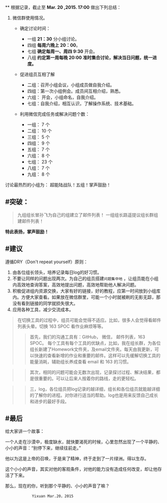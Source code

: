 
** 根据记录，截止至 **Mar. 20 ,2015. 17:00** 做出下列总结：

1. 微信群使用情况。  
    - 确定讨论时间：
        - 一组 **21：30** 分小组讨论。
        - 四组 **每周六晚上 20：00**。
        - 七组 **确定每周一、周四 9:30** 开会。
        - 八组 **约定第一周每晚 20:00 准时集合讨论，解决当日问题，统一进度。**  

    - 促进组员互相了解
        - 二组：召开小组会议，小组成员做自我介绍。
        - 四组：第一次小组例会。成员间互相介绍，熟悉。
        - 六组： 开会，小组命名，自我介绍。
        - 七组：自我介绍，相互认识，了解操作系统、技术基础。

    - 利用微信完成任务或解决问题个数：
        - 一组： 7 个
        - 二组： 10 个
        - 三组： 5 个
        - 四组： 9 个
        - 五组： 7 个
        - 六组： 8 个
        - 七组： 23 个
        - 八组： 7 个
        - 九组： 8 个

讨论最热烈的小组为：
    超能陆战队！五组！掌声鼓励！

#突破：
------
   > 九组组长冒孙飞为自己的组建立了邮件列表！
    一组组长路遥提议组长群组建邮件列表！

   **特此表扬，掌声鼓励！**


#建议
---
遵循DRY（Don't repeat yourself）原则：

1. 由各位组长领头，培养记录每日log的好习惯。
2. 不要让同样的问题出现两次。为自己的组员搭建`问题集中地` ，让组员能在小组内高效地查询答案，高效地提出问题，高效地帮助他人解决问题。
3. 积极促进组内资源交换，大家有好的链接，好的教程，应第一时间放到小组库内。方便大家查看。如果放在微信群里，可能一个小时就被刷的无影无踪，那没有看到链接的同学就损失很大。
4. 应用各种工具，减少交流成本。
> 在切换工具的过程中，组员可能会觉得不适应。比如，很多人会觉得看邮件列表头晕。切换 163 SPOC 看作业麻烦等等。
>>首先，我们的沟通工具有：GitHub， 微信， 邮件列表，163 SPOC。 每个工具有每个工具的优缺点，比如，我在组长群，为各位组长新建了Homework文件夹，及email文件夹。每天由我更新，可以快速的查看新增的作业和重要的邮件。这样可以先缓解切换工具的能量消耗，辅助组长养成查看 email 和 163 的习惯。   

>> 其次，相同的问题可能会无数次出现，记录探讨过程、解决结果，都是很重要的。可以让后来人按着你的路线，走的更轻松。  

>> 三，log，各位组员把log记录的越详细，组长和各位组员就能越详细的了解你的进程。对你进行适当的帮助。log也是用来反馈自己成长和进步的最好手段。

#最后
----
给大家讲一个故事：

一个人走在沙漠中，极度缺水，就快要渴死的时候，心里忽然出现了一个平静的、小小的声音：“别停下来，继续往前走。”

他以为这是上帝的召唤，于是来了精神，终于走到了一片绿洲。得以生存。

这个小小的声音，其实对他的客观条件，对他的能力没有造成任何改变，却让他存活了下来。

那么，现在的你，听到那个平静的、小小的声音了嘛？


                Yixuan Mar.20，2015




